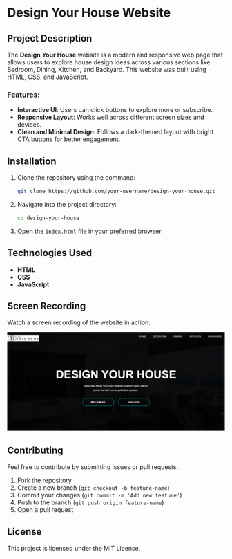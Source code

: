 # Design Your House Website

## Project Description

The **Design Your House** website is a modern and responsive web page that allows users to explore house design ideas across various sections like Bedroom, Dining, Kitchen, and Backyard. This website was built using HTML, CSS, and JavaScript.

### Features:
- **Interactive UI**: Users can click buttons to explore more or subscribe.
- **Responsive Layout**: Works well across different screen sizes and devices.
- **Clean and Minimal Design**: Follows a dark-themed layout with bright CTA buttons for better engagement.

## Installation

1. Clone the repository using the command:
    ```bash
    git clone https://github.com/your-username/design-your-house.git
    ```
2. Navigate into the project directory:
    ```bash
    cd design-your-house
    ```
3. Open the `index.html` file in your preferred browser.

## Technologies Used

- **HTML**
- **CSS**
- **JavaScript** 

## Screen Recording

Watch a screen recording of the website in action:

[![Watch the video](https://github.com/bhuvanesh2235/Design-web-page-/blob/main/design/p1.png)](https://drive.google.com/file/d/1nCdeTm4BEOYY-g2AuwvfwOFPBn-B_6W3/view?usp=sharing)

## Contributing

Feel free to contribute by submitting issues or pull requests.

1. Fork the repository
2. Create a new branch (`git checkout -b feature-name`)
3. Commit your changes (`git commit -m 'Add new feature'`)
4. Push to the branch (`git push origin feature-name`)
5. Open a pull request

## License

This project is licensed under the MIT License.
